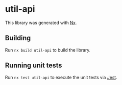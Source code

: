 # util-api

This library was generated with [Nx](https://nx.dev).

## Building

Run `nx build util-api` to build the library.

## Running unit tests

Run `nx test util-api` to execute the unit tests via [Jest](https://jestjs.io).
